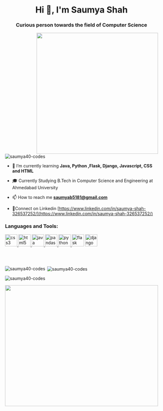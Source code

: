 <h1 align="center">Hi 👋, I'm Saumya Shah</h1>
<h3 align="center">Curious person towards the field of Computer Science</h3>
<img align="right" src="https://cdn.dribbble.com/users/1059583/screenshots/4171367/coding-freak.gif" width="400" al="nerd coding" id="nerd">
<p align="left"> <img src="https://komarev.com/ghpvc/?username=saumya40-codes&label=Profile%20views&color=0e75b6&style=flat" alt="saumya40-codes" /> </p>

- 🌱 I’m currently learning **Java, Python ,Flask, Django, Javascript, CSS and HTML**
- 🎓 Currently Studying B.Tech in Computer Science and Engineering at Ahmedabad University 
- 📫 How to reach me **saumyab5181@gmail.com**

- 📄Connect on Linkedin [https://www.linkedin.com/in/saumya-shah-326537252/](https://www.linkedin.com/in/saumya-shah-326537252/)

<h3 align="left">Languages and Tools:</h3>
<p align="left"> <a href="https://www.w3schools.com/css/" target="_blank" rel="noreferrer"> <img src="https://th.bing.com/th/id/OIP.yUIb5S_kj98Eg5tT-Onx1AHaHa?w=162&h=180&c=7&r=0&o=5&dpr=1.3&pid=1.7" alt="css3" width="40" height="40"/> </a> <a href="https://www.w3.org/html/" target="_blank" rel="noreferrer"> <img src="https://th.bing.com/th/id/OIP.sxgAuWLSIvPXh0cZ2bmQvgHaIj?w=164&h=190&c=7&r=0&o=5&dpr=1.3&pid=1.7" alt="html5" width="40" height="40"/> </a> <a href="https://www.java.com" target="_blank" rel="noreferrer"> <img src="https://th.bing.com/th/id/OIP.3pbn96F_IFdhSmJ1MaRe9AHaKN?pid=ImgDet&rs=1g" alt="java" width="40" height="40"/> </a> <a href="https://pandas.pydata.org/" target="_blank" rel="noreferrer"> <img src="https://th.bing.com/th/id/OIP.vD5O0cGtIr0y-S6blOX8vAHaC_?w=309&h=141&c=7&r=0&o=5&dpr=1.3&pid=1.7" alt="pandas" width="40" height="40"/> </a> <a href="https://www.python.org" target="_blank" rel="noreferrer"> <img src="https://th.bing.com/th/id/OIP.scZtKzM0T-sPYZxYBAJvRAHaIO?w=158&h=180&c=7&r=0&o=5&dpr=1.3&pid=1.7" alt="python" width="40" height="40"/> </a> <img src= "https://imgs.search.brave.com/pV9_FDIUFdSQiJoTWOalVfA3bi4UO5aDCDz1DxzAavQ/rs:fit:357:225:1/g:ce/aHR0cHM6Ly90c2Ux/Lm1tLmJpbmcubmV0/L3RoP2lkPU9JUC43/X29fa0RRbHRuRjVC/b2s0dldpNzF3SGFK/MSZwaWQ9QXBp" alt="flask" width="40" height="40"> <img src= "https://th.bing.com/th/id/R.31c52a2406b85437691134a34b1993e1?rik=vDj%2fnBZl4LJ62A&riu=http%3a%2f%2flouis.hatier.me%2fblog%2fwp-content%2fuploads%2f2017%2f10%2fdjango-logo.png&ehk=fFPX5sEKm5LP6OL5C9he%2bUInogA%2bqlqLpLjIc8HgIjI%3d&risl=&pid=ImgRaw&r=0" alt="django" width="40" height="40"> </p>

<br> <br>
<p><img align="left" src="https://github-readme-stats.vercel.app/api/top-langs?username=saumya40-codes&show_icons=true&locale=en&layout=compact" alt="saumya40-codes" /></p>

<p>&nbsp;<img align="center" src="https://github-readme-stats.vercel.app/api?username=saumya40-codes&show_icons=true&locale=en" alt="saumya40-codes" /></p>

<p><img align="center" src="https://github-readme-streak-stats.herokuapp.com/?user=saumya40-codes&" alt="saumya40-codes" /> </p>


<p> <a href="https://wakatime.com"><img class="waka" width = "100%" height="400px" src="https://wakatime.com/share/@815bd657-1e55-46b5-8f92-b98ad55fc354/736ea998-1cf0-4d26-bb9b-92e0680269ad.png" /></a> </p>
